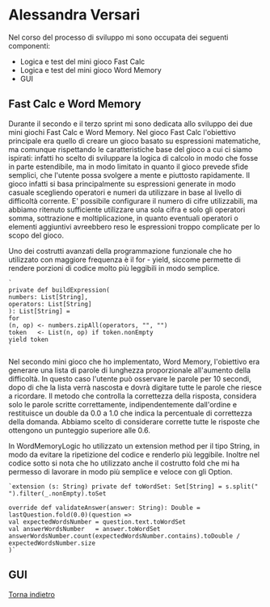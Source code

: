 # Alessandra Versari
Nel corso del processo di sviluppo mi sono occupata dei seguenti componenti: 
* Logica e test del mini gioco Fast Calc
* Logica e test del mini gioco Word Memory 
* GUI

## Fast Calc e Word Memory 
Durante il secondo e il terzo sprint mi sono dedicata allo sviluppo dei due mini giochi Fast Calc e Word Memory. 
Nel gioco Fast Calc l'obiettivo principale era quello di creare un gioco basato su espressioni matematiche, ma comunque rispettando le caratteristiche base del gioco a 
cui ci siamo ispirati: infatti ho scelto di sviluppare la logica di calcolo in modo che fosse 
in parte estendibile, ma in modo limitato in quanto il gioco prevede sfide semplici, che l'utente possa svolgere a mente e piuttosto rapidamente. 
Il gioco infatti si basa principalmente su espressioni generate in modo casuale scegliendo operatori e numeri  da utilizzare in base al livello di difficoltà corrente. 
E' possibile configurare il numero di cifre utilizzabili, ma abbiamo ritenuto sufficiente utilizzare una sola cifra e solo gli operatori somma, sottrazione e moltiplicazione, 
in quanto eventuali operatori o elementi aggiuntivi avreebbero reso le espressioni troppo complicate per lo scopo del gioco. 

Uno dei costrutti avanzati della programmazione funzionale che ho utilizzato con maggiore frequenza è il for - yield, 
siccome permette di rendere porzioni di codice molto più leggibili in modo semplice. 

    `
    private def buildExpression(
    numbers: List[String],
    operators: List[String]
    ): List[String] =
    for
    (n, op) <- numbers.zipAll(operators, "", "")
    token   <- List(n, op) if token.nonEmpty
    yield token
    `

Nel secondo mini gioco che ho implementato, Word Memory, l'obiettivo era generare una lista di parole di lunghezza proporzionale all'aumento della difficoltà. 
In questo caso l'utente può osservare le parole per 10 secondi, dopo di che la lista verrà nascosta e dovrà digitare tutte le parole che riesce a ricordare.
Il metodo che controlla la correttezza della risposta, considera solo le parole scritte correttamente, indipendentemente dall'ordine e restituisce un double da 0.0 a 1.0 che indica la percentuale di correttezza della domanda. 
Abbiamo scelto di considerare corrette tutte le risposte che ottengono un punteggio superiore alle 0.6.

In WordMemoryLogic ho utilizzato un extension method per il tipo String, in modo da evitare la ripetizione del codice e renderlo più leggibile. Inoltre nel codice sotto si nota che ho utilizzato anche il costrutto 
fold che mi ha permesso di lavorare in modo più semplice e veloce con gli Option.

    `extension (s: String) private def toWordSet: Set[String] = s.split(" ").filter(_.nonEmpty).toSet
    
    override def validateAnswer(answer: String): Double =
    lastQuestion.fold(0.0)(question =>
    val expectedWordsNumber = question.text.toWordSet
    val answerWordsNumber   = answer.toWordSet
    answerWordsNumber.count(expectedWordsNumber.contains).toDouble / expectedWordsNumber.size
    )`

## GUI 
[Torna indietro](../Implementazione.md)